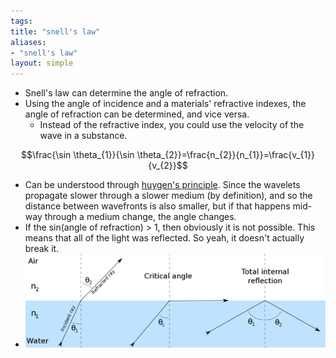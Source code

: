 ```yaml
---
tags: 
title: "snell's law"
aliases:
- "snell's law"
layout: simple
---
```


- Snell's law can determine the angle of refraction.
- Using the angle of incidence and a materials' refractive indexes, the angle of refraction can be determined, and vice versa.
    - Instead of the refractive index, you could use the velocity of the wave in a substance.

$$\frac{\sin \theta_{1}}{\sin \theta_{2}}=\frac{n_{2}}{n_{1}}=\frac{v_{1}}{v_{2}}$$

- Can be understood through [huygen's principle](huygen.md). Since the wavelets propagate slower through a slower medium (by definition), and so the distance between wavefronts is also smaller, but if that happens mid-way through a medium change, the angle changes.
- If the sin(angle of refraction) > 1, then obviously it is not possible. This means that all of the light was reflected. So yeah, it doesn't actually break it.
- ![](../../assets/snellsRefraction.png)
